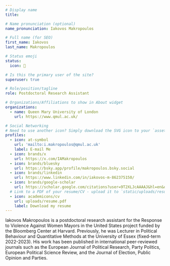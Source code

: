 ```yaml
---
# Display name
title: 

# Name pronunciation (optional)
name_pronunciation: Iakovos Makropoulos

# Full name (for SEO)
first_name: Iakovos
last_name: Makropoulos

# Status emoji
status:
  icon: 🐘

# Is this the primary user of the site?
superuser: true

# Role/position/tagline
role: Postdoctoral Research Assistant

# Organizations/Affiliations to show in About widget
organizations:
  - name: Queen Mary University of London
    url: https://www.qmul.ac.uk/

# Social Networking
# Need to use another icon? Simply download the SVG icon to your `assets/media/icons/` folder.
profiles:
  - icon: at-symbol
    url: 'mailto:i.makropoulos@qmul.ac.uk'
    label: E-mail Me
  - icon: brands/x
    url: https://x.com/IAMakropoulos
  - icon: brands/bluesky
    url: https://bsky.app/profile/makropoulos.bsky.social
  - icon: brands/linkedin
    url: https://www.linkedin.com/in/iakovos-m-862375150/
  - icon: brands/google-scholar
    url: https://scholar.google.com/citations?user=9T2XLJcAAAAJ&hl=en&oi=ao
  # Link to a PDF of your resume/CV - upload it to `static/uploads/resume.pdf`
  - icon: academicons/cv
    url: uploads/resume.pdf
    label: Download my resume
---
```


Iakovos Makropoulos is a postdoctoral research assistant for the Response to Violence Against Women Mayors in the United States project funded by the Bloomberg Center at Harvard. Previously, he was Lecturer in Political Behaviour and Quantitative Methods at the University of Essex (fixed-term 2022-2023). His work has been published in international peer-reviewed journals such as the European Journal of Political Research, Party Politics, European Political Science Review, and the Journal of Election, Public Opinion and Parties.
